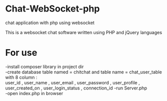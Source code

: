 # Chat-WebSocket-php
chat application with php using websocket


This is a websocket chat software written using PHP and jQuery languages

# For use
-install composer library in project dir<br/>
-create database table named = chitchat and table name = chat_user_table with 8 column : <br/>
user_id , user_name , user_email , user_password , user_profile , user_created_on , user_login_status , connection_id
-run Server.php<br/>
-open index.php in browser<br/>

